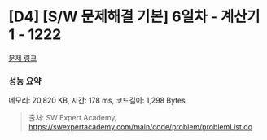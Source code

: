 # [D4] [S/W 문제해결 기본] 6일차 - 계산기1 - 1222 

[문제 링크](https://swexpertacademy.com/main/code/problem/problemDetail.do?contestProbId=AV14mbSaAEwCFAYD) 

### 성능 요약

메모리: 20,820 KB, 시간: 178 ms, 코드길이: 1,298 Bytes



> 출처: SW Expert Academy, https://swexpertacademy.com/main/code/problem/problemList.do